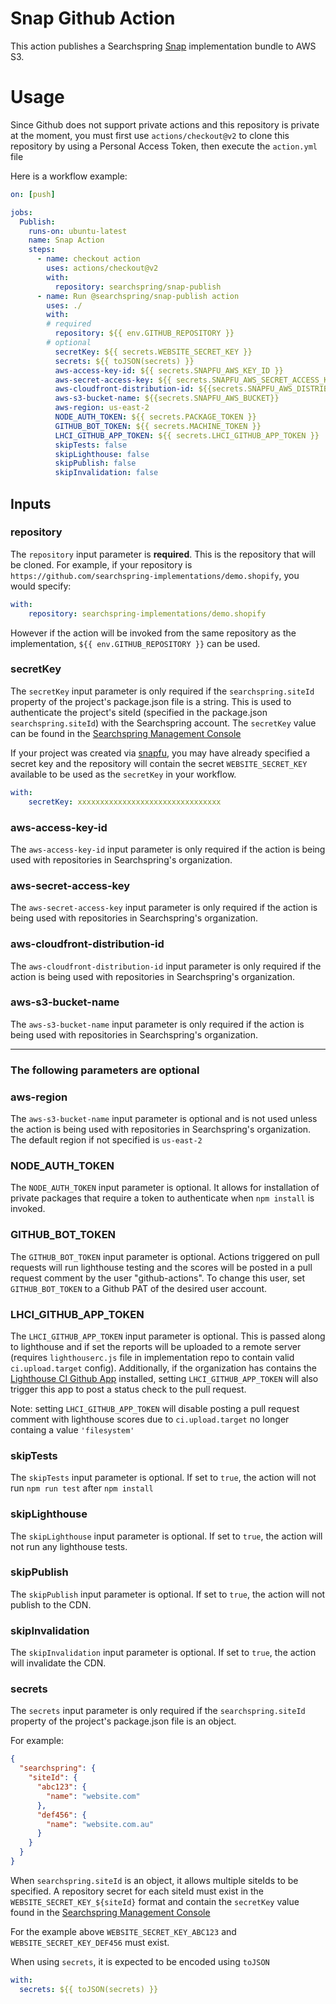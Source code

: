 # Snap Github Action

This action publishes a Searchspring [Snap](https://github.com/searchspring/snap) implementation bundle to AWS S3.

# Usage

Since Github does not support private actions and this repository is private at the moment, you must first use `actions/checkout@v2` to clone this repository by using a Personal Access Token, then execute the `action.yml` file

Here is a workflow example:

```yaml
on: [push]

jobs:
  Publish:
    runs-on: ubuntu-latest
    name: Snap Action
    steps:
      - name: checkout action
        uses: actions/checkout@v2
        with:
          repository: searchspring/snap-publish
      - name: Run @searchspring/snap-publish action
        uses: ./
        with:
        # required
          repository: ${{ env.GITHUB_REPOSITORY }}
        # optional
          secretKey: ${{ secrets.WEBSITE_SECRET_KEY }}
          secrets: ${{ toJSON(secrets) }}
          aws-access-key-id: ${{ secrets.SNAPFU_AWS_KEY_ID }}
          aws-secret-access-key: ${{ secrets.SNAPFU_AWS_SECRET_ACCESS_KEY }}
          aws-cloudfront-distribution-id: ${{secrets.SNAPFU_AWS_DISTRIBUTION_ID}}
          aws-s3-bucket-name: ${{secrets.SNAPFU_AWS_BUCKET}}
          aws-region: us-east-2
          NODE_AUTH_TOKEN: ${{ secrets.PACKAGE_TOKEN }}
          GITHUB_BOT_TOKEN: ${{ secrets.MACHINE_TOKEN }}
          LHCI_GITHUB_APP_TOKEN: ${{ secrets.LHCI_GITHUB_APP_TOKEN }}
          skipTests: false
          skipLighthouse: false
          skipPublish: false
          skipInvalidation: false
```

## Inputs

### repository
The `repository` input parameter is **required**. This is the repository that will be cloned. For example, if your repository is `https://github.com/searchspring-implementations/demo.shopify`, you would specify: 

```yaml
with:
    repository: searchspring-implementations/demo.shopify
```

However if the action will be invoked from the same repository as the implementation, `${{ env.GITHUB_REPOSITORY }}` can be used. 

### secretKey
The `secretKey` input parameter is only required if the `searchspring.siteId` property of the project's package.json file is a string. This is used to authenticate the project's siteId (specified in the package.json `searchspring.siteId`) with the Searchspring account. The `secretKey` value can be found in the [Searchspring Management Console](https://manage.searchspring.net/)

If your project was created via [snapfu](https://github.com/searchspring/snapfu), you may have already specified a secret key and the repository will contain the secret `WEBSITE_SECRET_KEY` available to be used as the `secretKey` in your workflow.

```yaml
with:
    secretKey: xxxxxxxxxxxxxxxxxxxxxxxxxxxxxxxx
```

### aws-access-key-id
The `aws-access-key-id` input parameter is only required if the action is being used with repositories in Searchspring's organization.

### aws-secret-access-key
The `aws-secret-access-key` input parameter is only required if the action is being used with repositories in Searchspring's organization.

### aws-cloudfront-distribution-id
The `aws-cloudfront-distribution-id` input parameter is only required if the action is being used with repositories in Searchspring's organization.

### aws-s3-bucket-name
The `aws-s3-bucket-name` input parameter is only required if the action is being used with repositories in Searchspring's organization.

---

### The following parameters are **optional**

### aws-region
The `aws-s3-bucket-name` input parameter is optional and is not used unless the action is being used with repositories in Searchspring's organization. The default region if not specified is `us-east-2`

### NODE_AUTH_TOKEN
The `NODE_AUTH_TOKEN` input parameter is optional. It allows for installation of private packages that require a token to authenticate when `npm install` is invoked. 

### GITHUB_BOT_TOKEN
The `GITHUB_BOT_TOKEN` input parameter is optional. Actions triggered on pull requests will run lighthouse testing and the scores will be posted in a pull request comment by the user "github-actions". To change this user, set `GITHUB_BOT_TOKEN` to a Github PAT of the desired user account.

### LHCI_GITHUB_APP_TOKEN
The `LHCI_GITHUB_APP_TOKEN` input parameter is optional. This is passed along to lighthouse and if set the reports will be uploaded to a remote server (requires `lighthouserc.js` file in implementation repo to contain valid `ci.upload.target` config). Additionally, if the organization has contains the [Lighthouse CI Github App](https://github.com/apps/lighthouse-ci) installed, setting `LHCI_GITHUB_APP_TOKEN` will also trigger this app to post a status check to the pull request. 

Note: setting `LHCI_GITHUB_APP_TOKEN` will disable posting a pull request comment with lighthouse scores due to `ci.upload.target` no longer containg a value `'filesystem'`

### skipTests
The `skipTests` input parameter is optional. If set to `true`, the action will not run `npm run test` after `npm install`

### skipLighthouse
The `skipLighthouse` input parameter is optional. If set to `true`, the action will not run any lighthouse tests.

### skipPublish
The `skipPublish` input parameter is optional. If set to `true`, the action will not publish to the CDN.

### skipInvalidation
The `skipInvalidation` input parameter is optional. If set to `true`, the action will invalidate the CDN.

### secrets
The `secrets` input parameter is only required if the `searchspring.siteId` property of the project's package.json file is an object.

For example: 
```json
{
  "searchspring": {
    "siteId": {
      "abc123": {
        "name": "website.com"
      },
      "def456": {
        "name": "website.com.au"
      }
    }
  }
}
```

When `searchspring.siteId` is an object, it allows multiple siteIds to be specified. A repository secret for each siteId must exist in the `WEBSITE_SECRET_KEY_${siteId}` format and contain the `secretKey` value found in the [Searchspring Management Console](https://manage.searchspring.net/)

For the example above `WEBSITE_SECRET_KEY_ABC123` and `WEBSITE_SECRET_KEY_DEF456` must exist. 

When using `secrets`, it is expected to be encoded using `toJSON`

```yml
with:
  secrets: ${{ toJSON(secrets) }}
```
